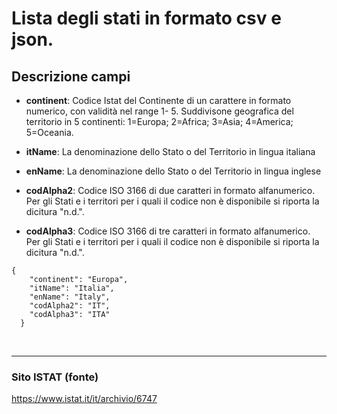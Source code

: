 # Lista degli stati in formato csv e json.

## Descrizione campi

- **continent**: Codice Istat del Continente di un carattere in formato numerico, con validità nel range 1- 5.
  Suddivisone geografica del territorio in 5 continenti: 1=Europa; 2=Africa; 3=Asia; 4=America; 5=Oceania.

- **itName**: La denominazione dello Stato o del Territorio in lingua italiana

- **enName**: La denominazione dello Stato o del Territorio in lingua inglese

- **codAlpha2**: Codice ISO 3166 di due caratteri in formato alfanumerico. Per gli Stati e i territori per i quali il codice non è disponibile si riporta la dicitura "n.d.".

- **codAlpha3**: Codice ISO 3166 di tre caratteri in formato alfanumerico. Per gli Stati e i territori per i quali il codice non è disponibile si riporta la dicitura "n.d.".

```
{
    "continent": "Europa",
    "itName": "Italia",
    "enName": "Italy",
    "codAlpha2": "IT",
    "codAlpha3": "ITA"
  }
```

<br>

---

### Sito ISTAT (fonte)

https://www.istat.it/it/archivio/6747
